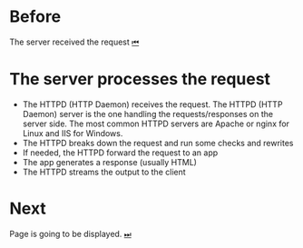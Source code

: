 # Before
The server received the request [⏮](../request/)

# The server processes the request

- The HTTPD (HTTP Daemon) receives the request. The HTTPD (HTTP Daemon) server is the one handling the requests/responses on the server side. The most common HTTPD servers are Apache or nginx for Linux and IIS for Windows.
- The HTTPD breaks down the request and run some checks and rewrites
- If needed, the HTTPD forward the request to an app
- The app generates a response (usually HTML)
- The HTTPD streams the output to the client


# Next
Page is going to be displayed. [⏭](../display/)
